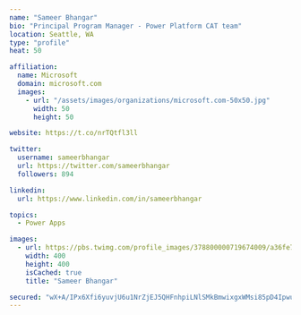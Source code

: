 ```yaml
---
name: "Sameer Bhangar"
bio: "Principal Program Manager - Power Platform CAT team"
location: Seattle, WA
type: "profile"
heat: 50

affiliation:
  name: Microsoft
  domain: microsoft.com
  images:
    - url: "/assets/images/organizations/microsoft.com-50x50.jpg"
      width: 50
      height: 50

website: https://t.co/nrTQtfl3ll

twitter:
  username: sameerbhangar
  url: https://twitter.com/sameerbhangar
  followers: 894

linkedin:
  url: https://www.linkedin.com/in/sameerbhangar

topics:
  - Power Apps

images:
  - url: https://pbs.twimg.com/profile_images/378800000719674009/a36fe7ddfab1778b76e5793772e43798_400x400.jpeg
    width: 400
    height: 400
    isCached: true
    title: "Sameer Bhangar"

secured: "wX+A/IPx6Xfi6yuvjU6u1NrZjEJ5QHFnhpiLNlSMkBmwixgxWMsi85pD4IpwufyGtntQ9Eg2RmzdS1yZdObT4NVLWBMorj0+kGLkm8Km8I84MIps7gcC6nrmcfMPvb+yD7z5YZv1s2vgMO9LpuVHisXtuJ1NpNQwJ4ubZgNsaSChhSkpjxNGa6eUxKQyLBRwcKyZQViuWy5pnz5n5wksKwJjHCzU63qarpRSwkwyOJLQ+Bj6N3rR3+LzSOoCOecaSeNlh271iXkHEtcaKexYX68iTfOBhkBvjGsnzdPBvrDF5F2zlqMt+3nI9yafijf6YKuBG9woj4ZnCygORLtj1WftLRQ2m6hsfhWFnY4BqUrfwfBeyo41dvbWjDrxC0tosJ96I/h/a32REjGuPgtNdQ==;sOXWF0MhmupPlyTpK7b5gA=="
---
```


